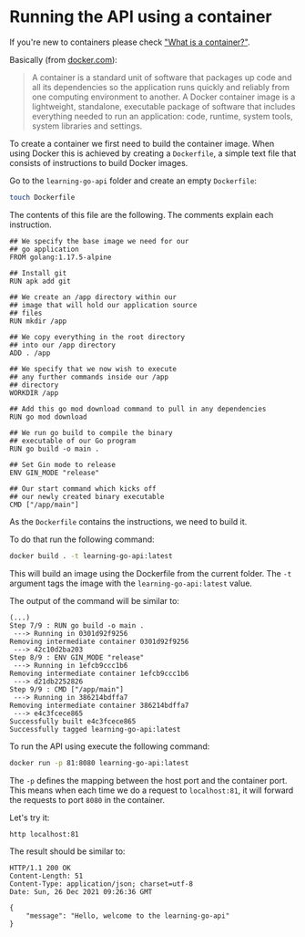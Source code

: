 # Running the API using a container

If you're new to containers please check 
["What is a container?"](https://azure.microsoft.com/en-us/overview/what-is-a-container/#overview).

Basically (from [docker.com](https://www.docker.com/resources/what-container)):
> A container is a standard unit of software that packages up code and all its
> dependencies so the application runs quickly and reliably from one computing
> environment to another. A Docker container image is a lightweight, standalone,
> executable package of software that includes everything needed to run an
> application: code, runtime, system tools, system libraries and settings.

To create a container we first need to build the container image. When using
Docker this is achieved by creating a `Dockerfile`, a simple text file that
consists of instructions to build Docker images.

Go to the `learning-go-api` folder and create an empty `Dockerfile`:

```sh
touch Dockerfile
```

The contents of this file are the following. The comments explain each
instruction.

```docker
## We specify the base image we need for our
## go application
FROM golang:1.17.5-alpine

## Install git
RUN apk add git

## We create an /app directory within our
## image that will hold our application source
## files
RUN mkdir /app

## We copy everything in the root directory
## into our /app directory
ADD . /app

## We specify that we now wish to execute 
## any further commands inside our /app
## directory
WORKDIR /app

## Add this go mod download command to pull in any dependencies
RUN go mod download

## We run go build to compile the binary
## executable of our Go program
RUN go build -o main .

## Set Gin mode to release
ENV GIN_MODE "release"

## Our start command which kicks off
## our newly created binary executable
CMD ["/app/main"]
```

As the `Dockerfile` contains the instructions, we need to build it.

To do that run the following command:

```sh
docker build . -t learning-go-api:latest
```

This will build an image using the Dockerfile from the current folder.
The `-t` argument tags the image with the `learning-go-api:latest` value.

The output of the command will be similar to:

```
(...)
Step 7/9 : RUN go build -o main .
 ---> Running in 0301d92f9256
Removing intermediate container 0301d92f9256
 ---> 42c10d2ba203
Step 8/9 : ENV GIN_MODE "release"
 ---> Running in 1efcb9ccc1b6
Removing intermediate container 1efcb9ccc1b6
 ---> d21db2252826
Step 9/9 : CMD ["/app/main"]
 ---> Running in 386214bdffa7
Removing intermediate container 386214bdffa7
 ---> e4c3fcece865
Successfully built e4c3fcece865
Successfully tagged learning-go-api:latest
```

To run the API using execute the following command:

```sh
docker run -p 81:8080 learning-go-api:latest
```

The `-p` defines the mapping between the host port and the container port.
This means when each time we do a request to `localhost:81`, it will forward the
requests to port `8080` in the container.

Let's try it:

```sh
http localhost:81
```

The result should be similar to:

```
HTTP/1.1 200 OK
Content-Length: 51
Content-Type: application/json; charset=utf-8
Date: Sun, 26 Dec 2021 09:26:36 GMT

{
    "message": "Hello, welcome to the learning-go-api"
}
```